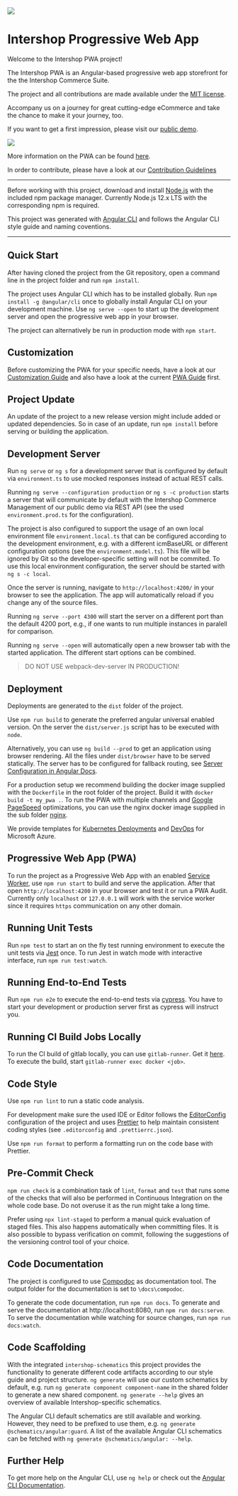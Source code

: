 <img src="./intershop-logo.png">

# Intershop Progressive Web App

Welcome to the Intershop PWA project!

The Intershop PWA is an Angular-based progressive web app storefront for the the Intershop Commerce Suite.

The project and all contributions are made available under the [MIT license](./LICENSE).

Accompany us on a journey for great cutting-edge eCommerce and take the chance to make it your journey, too.

If you want to get a first impression, please visit our [public demo](https://intershoppwa.azurewebsites.net/home).

<img src="./intershop-pwa-screenshot.png">

More information on the PWA can be found [here](https://www.intershop.com/en/progressive-web-app).

In order to contribute, please have a look at our [Contribution Guidelines](./CONTRIBUTING.md)

---

Before working with this project, download and install [Node.js](https://nodejs.org) with the included npm package manager. Currently Node.js 12.x LTS with the corresponding npm is required.

This project was generated with [Angular CLI](https://github.com/angular/angular-cli) and follows the Angular CLI style guide and naming coventions.

---

## Quick Start

After having cloned the project from the Git repository, open a command line in the project folder and run `npm install`.

The project uses Angular CLI which has to be installed globally. Run `npm install -g @angular/cli` once to globally install Angular CLI on your development machine. Use `ng serve --open` to start up the development server and open the progressive web app in your browser.

The project can alternatively be run in production mode with `npm start`.

## Customization

Before customizing the PWA for your specific needs, have a look at our [Customization Guide](./CUSTOMIZING.md) and also have a look at the current [PWA Guide](https://support.intershop.de/kb/index.php?c=Search&qoff=0&qtext=guide+progressive+web+app) first.

## Project Update

An update of the project to a new release version might include added or updated dependencies. So in case of an update, run `npm install` before serving or building the application.

## Development Server

Run `ng serve` or `ng s` for a development server that is configured by default via `environment.ts` to use mocked responses instead of actual REST calls.

Running `ng serve --configuration production` or `ng s -c production` starts a server that will communicate by default with the Intershop Commerce Management of our public demo via REST API (see the used `environment.prod.ts` for the configuration).

The project is also configured to support the usage of an own local environment file `environment.local.ts` that can be configured according to the development environment, e.g. with a different icmBaseURL or different configuration options (see the `environment.model.ts`). This file will be ignored by Git so the developer-specific setting will not be commited. To use this local environment configuration, the server should be started with `ng s -c local`.

Once the server is running, navigate to `http://localhost:4200/` in your browser to see the application. The app will automatically reload if you change any of the source files.

Running `ng serve --port 4300` will start the server on a different port than the default 4200 port, e.g., if one wants to run multiple instances in paralell for comparison.

Running `ng serve --open` will automatically open a new browser tab with the started application. The different start options can be combined.

> DO NOT USE webpack-dev-server IN PRODUCTION!

## Deployment

Deployments are generated to the `dist` folder of the project.

Use `npm run build` to generate the preferred angular universal enabled version. On the server the `dist/server.js` script has to be executed with `node`.

Alternatively, you can use `ng build --prod` to get an application using browser rendering. All the files under `dist/browser` have to be served statically. The server has to be configured for fallback routing,
see [Server Configuration in Angular Docs](https://angular.io/guide/deployment#server-configuration).

For a production setup we recommend building the docker image supplied with the `Dockerfile` in the root folder of the project. Build it with `docker build -t my_pwa .`. To run the PWA with multiple channels and [Google PageSpeed](https://developers.google.com/speed/pagespeed/insights/) optimizations, you can use the nginx docker image supplied in the sub folder [nginx](./nginx).

We provide templates for [Kubernetes Deployments](./schematics/src/kubernetes-deployment) and [DevOps](./schematics/src/azure-pipeline) for Microsoft Azure.

## Progressive Web App (PWA)

To run the project as a Progressive Web App with an enabled [Service Worker](https://angular.io/guide/service-worker-getting-started), use `npm run start` to build and serve the application. After that open `http://localhost:4200` in your browser and test it or run a PWA Audit. Currently only `localhost` or `127.0.0.1` will work with the service worker since it requires `https` communication on any other domain.

## Running Unit Tests

Run `npm test` to start an on the fly test running environment to execute the unit tests via [Jest](https://facebook.github.io/jest/) once. To run Jest in watch mode with interactive interface, run `npm run test:watch`.

## Running End-to-End Tests

Run `npm run e2e` to execute the end-to-end tests via [cypress](https://www.cypress.io/).
You have to start your development or production server first as cypress will instruct you.

## Running CI Build Jobs Locally

To run the CI build of gitlab locally, you can use `gitlab-runner`. Get it [here](https://docs.gitlab.com/runner/install/). To execute the build, start `gitlab-runner exec docker <job>`.

## Code Style

Use `npm run lint` to run a static code analysis.

For development make sure the used IDE or Editor follows the [EditorConfig](http://editorconfig.org/) configuration of the project and uses [Prettier](https://prettier.io/) to help maintain consistent coding styles (see `.editorconfig` and `.prettierrc.json`).

Use `npm run format` to perform a formatting run on the code base with Prettier.

## Pre-Commit Check

`npm run check` is a combination task of `lint`, `format` and `test` that runs some of the checks that will also be performed in Continuous Integration on the whole code base. Do not overuse it as the run might take a long time.

Prefer using `npx lint-staged` to perform a manual quick evaluation of staged files. This also happens automatically when committing files. It is also possible to bypass verification on commit, following the suggestions of the versioning control tool of your choice.

## Code Documentation

The project is configured to use [Compodoc](https://compodoc.github.io/website) as documentation tool. The output folder for the documentation is set to `\docs\compodoc`.

To generate the code documentation, run `npm run docs`. To generate and serve the documentation at http://localhost:8080, run `npm run docs:serve`. To serve the documentation while watching for source changes, run `npm run docs:watch`.

## Code Scaffolding

With the integrated `intershop-schematics` this project provides the functionality to generate different code artifacts according to our style guide and project structure. `ng generate` will use our custom schematics by default, e.g. run `ng generate component component-name` in the shared folder to generate a new shared component. `ng generate --help` gives an overview of available Intershop-specific schematics.

The Angular CLI default schematics are still available and working. However, they need to be prefixed to use them, e.g. `ng generate @schematics/angular:guard`. A list of the available Angular CLI schematics can be fetched with `ng generate @schematics/angular: --help`.

## Further Help

To get more help on the Angular CLI, use `ng help` or check out the [Angular CLI Documentation](https://github.com/angular/angular-cli/wiki).
